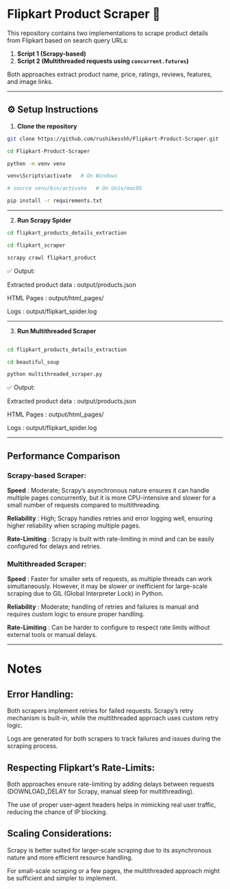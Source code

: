 # Flipkart Product Scraper 🛒

This repository contains two implementations to scrape product details from Flipkart based on search query URLs:

1. **Script 1 (Scrapy-based)**  
2. **Script 2 (Multithreaded requests using `concurrent.futures`)**

Both approaches extract product name, price, ratings, reviews, features, and image links.

---

## ⚙️ Setup Instructions

1. **Clone the repository**

```bash
git clone https://github.com/rushikesshh/Flipkart-Product-Scraper.git

cd Flipkart-Product-Scraper

python -m venv venv

venv\Scripts\activate   # On Windows

# source venv/bin/activate   # On Unix/macOS

pip install -r requirements.txt

```

---

2. **Run Scrapy Spider**

```bash
cd flipkart_products_details_extraction

cd flipkart_scraper

scrapy crawl flipkart_product
```


✅ Output:

Extracted product data : output/products.json

HTML Pages : output/html_pages/

Logs : output/flipkart_spider.log

---

3. **Run Multithreaded Scraper**

```bash

cd flipkart_products_details_extraction

cd beautiful_soup

python multithreaded_scraper.py

```


✅ Output:

Extracted product data : output/products.json

HTML Pages : output/html_pages/

Logs : output/flipkart_spider.log

---

## Performance Comparison


### Scrapy-based Scraper:

**Speed** : Moderate; Scrapy’s asynchronous nature ensures it can handle multiple pages concurrently, but it is more CPU-intensive and slower for a small number of requests compared to multithreading.

**Reliability** : High; Scrapy handles retries and error logging well, ensuring higher reliability when scraping multiple pages.

**Rate-Limiting** : Scrapy is built with rate-limiting in mind and can be easily configured for delays and retries.


### Multithreaded Scraper:

**Speed** : Faster for smaller sets of requests, as multiple threads can work simultaneously. However, it may be slower or inefficient for large-scale scraping due to GIL (Global Interpreter Lock) in Python.

**Reliability** : Moderate; handling of retries and failures is manual and requires custom logic to ensure proper handling.

**Rate-Limiting** : Can be harder to configure to respect rate limits without external tools or manual delays.

---

# Notes


## Error Handling:


Both scrapers implement retries for failed requests. Scrapy’s retry mechanism is built-in, while the multithreaded approach uses custom retry logic.

Logs are generated for both scrapers to track failures and issues during the scraping process.


## Respecting Flipkart’s Rate-Limits:


Both approaches ensure rate-limiting by adding delays between requests (DOWNLOAD_DELAY for Scrapy, manual sleep for multithreading).

The use of proper user-agent headers helps in mimicking real user traffic, reducing the chance of IP blocking.


## Scaling Considerations:


Scrapy is better suited for larger-scale scraping due to its asynchronous nature and more efficient resource handling.

For small-scale scraping or a few pages, the multithreaded approach might be sufficient and simpler to implement.

